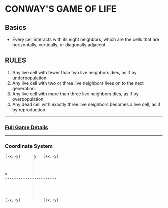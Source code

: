 # CONWAY'S GAME OF LIFE

## Basics
* Every cell interacts with its eight neighbors, which are the cells that are horizontally,
vertically, or diagonally adjacent

## RULES
1. Any live cell with fewer than two live neighbors dies, as if by underpopulation.
2. Any live cell with two or three live neighbors lives on to the next generation.
3. Any live cell with more than three live neighbors dies, as if by overpopulation.
4. Any dead cell with exactly three live neighbors becomes a live cell, as if by reproduction.

-----
### [Full Game Details](https://en.wikipedia.org/wiki/Conway%27s_Game_of_Life)
-----
### Coordinate System
    (-x,-y)     |y   (+x,-y)
                |           
                |           
                |           
    x           |           
    -----------------------
                |           
                |           
                |           
                |           
    (-x,+y)     |    (+x,+y)
